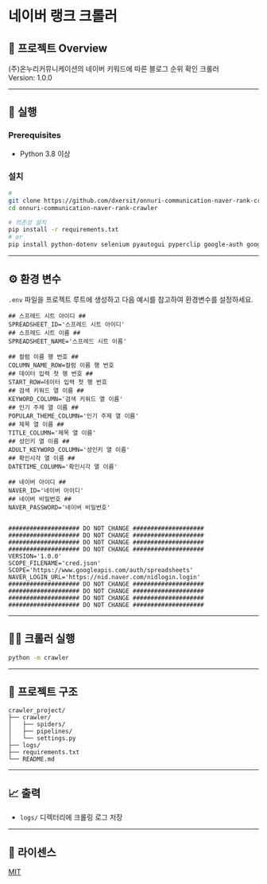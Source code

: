 # 네이버 랭크 크롤러

## 📖 프로젝트 Overview
(주)온누리커뮤니케이션의 네이버 키워드에 따른 블로그 순위 확인 크롤러  
Version: 1.0.0

---

## 🚀 실행

### Prerequisites
- Python 3.8 이상

### 설치
```bash
# 
git clone https://github.com/dxersit/onnuri-communication-naver-rank-crawler.git
cd onnuri-communication-naver-rank-crawler

# 의존성 설치
pip install -r requirements.txt
# or
pip install python-dotenv selenium pyautogui pyperclip google-auth google-auth-oauthlib google-api-python-client


```

---

## ⚙️ 환경 변수
`.env` 파일을 프로젝트 루트에 생성하고 다음 예시를 참고하여 환경변수를 설정하세요.
```env
## 스프레드 시트 아이디 ##
SPREADSHEET_ID='스프레드 시트 아이디'
## 스프레드 시트 이름 ##
SPREADSHEET_NAME='스프레드 시트 이름'

## 컬럼 이름 행 번호 ##
COLUMN_NAME_ROW=컬럼 이름 행 번호
## 데이터 입력 첫 행 번호 ##
START_ROW=데이터 입력 첫 행 번호
## 검색 키워드 열 이름 ##
KEYWORD_COLUMN='검색 키워드 열 이름'
## 인기 주제 열 이름 ##
POPULAR_THEME_COLUMN='인기 주제 열 이름'
## 제목 열 이름 ##
TITLE_COLUMN='제목 열 이름'
## 성인키 열 이름 ##
ADULT_KEYWORD_COLUMN='성인키 열 이름'
## 확인시각 열 이름 ##
DATETIME_COLUMN='확인시각 열 이름'

## 네이버 아이디 ##
NAVER_ID='네이버 아이디'
## 네이버 비밀번호 ##
NAVER_PASSWORD='네이버 비밀번호'


#################### DO NOT CHANGE ####################
#################### DO NOT CHANGE ####################
#################### DO NOT CHANGE ####################
#################### DO NOT CHANGE ####################
VERSION='1.0.0'
SCOPE_FILENAME='cred.json'
SCOPE='https://www.googleapis.com/auth/spreadsheets'
NAVER_LOGIN_URL='https://nid.naver.com/nidlogin.login'
#################### DO NOT CHANGE ####################
#################### DO NOT CHANGE ####################
#################### DO NOT CHANGE ####################
#################### DO NOT CHANGE ####################
```

---

## 🏃‍♀️ 크롤러 실행
```bash
python -m crawler
```

---

## 📂 프로젝트 구조
```
crawler_project/
├── crawler/
│   ├── spiders/
│   ├── pipelines/
│   └── settings.py
├── logs/
├── requirements.txt
└── README.md
```

---

## 📈 출력
- `logs/` 디렉터리에 크롤링 로그 저장  

---

## 📄 라이센스
[MIT](https://opensource.org/licenses/MIT)
